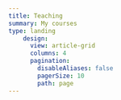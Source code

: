 ```yaml
---
title: Teaching
summary: My courses
type: landing
    design:
      view: article-grid
      columns: 4
      pagination:
        disableAliases: false
        pagerSize: 10
        path: page
---
```

